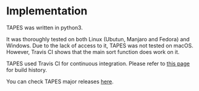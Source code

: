 # Implementation

TAPES was written in python3. 

It was thoroughly tested on both Linux (Ubutun, Manjaro and Fedora) and Windows. 
Due to the lack of access to it, TAPES was not tested on macOS. However, Travis CI shows that the main sort function does work on it.

TAPES used Travis CI for continuous integration. Please refer to [this page](https://travis-ci.org/a-xavier/tapes/) for build history.

You can check TAPES major releases [here](https://github.com/a-xavier/tapes/releases).